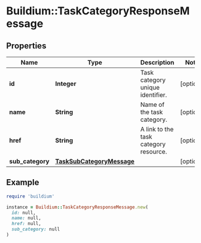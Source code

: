 # Buildium::TaskCategoryResponseMessage

## Properties

| Name | Type | Description | Notes |
| ---- | ---- | ----------- | ----- |
| **id** | **Integer** | Task category unique identifier. | [optional] |
| **name** | **String** | Name of the task category. | [optional] |
| **href** | **String** | A link to the task category resource. | [optional] |
| **sub_category** | [**TaskSubCategoryMessage**](TaskSubCategoryMessage.md) |  | [optional] |

## Example

```ruby
require 'buildium'

instance = Buildium::TaskCategoryResponseMessage.new(
  id: null,
  name: null,
  href: null,
  sub_category: null
)
```

